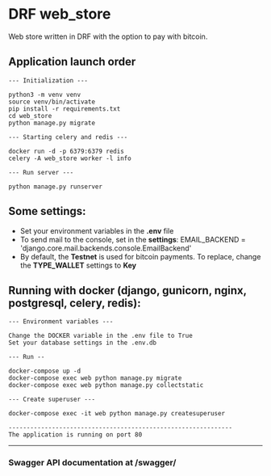 # DRF web_store

Web store written in DRF with the option to pay with bitcoin.

## Application launch order

    --- Initialization ---
    
    python3 -m venv venv
    source venv/bin/activate
    pip install -r requirements.txt
    cd web_store
    python manage.py migrate
    
    --- Starting celery and redis --- 

    docker run -d -p 6379:6379 redis
    celery -A web_store worker -l info
    
    --- Run server ---
    
    python manage.py runserver

## Some settings:

* Set your environment variables in the **.env** file
* To send mail to the console, set in the **settings**: EMAIL_BACKEND = 'django.core.mail.backends.console.EmailBackend'
* By default, the **Testnet** is used for bitcoin payments. To replace, change the **TYPE_WALLET** settings to **Key**

## Running with docker (django, gunicorn, nginx, postgresql, celery, redis):

    --- Environment variables ---    

    Change the DOCKER variable in the .env file to True
    Set your database settings in the .env.db
    
    --- Run --    

    docker-compose up -d
    docker-compose exec web python manage.py migrate
    docker-compose exec web python manage.py collectstatic
    
    --- Create superuser ---

    docker-compose exec -it web python manage.py createsuperuser

    --------------------------------------------------------------
    The application is running on port 80

___

### Swagger API documentation at /swagger/
